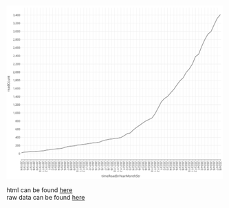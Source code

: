 ![](./plot/images/SampleTask.svg)

html can be found [here](./plot/html/SampleTask.html)  
raw data can be found [here](./plot/raw/SampleTask.html)